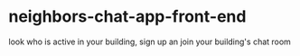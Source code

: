 # neighbors-chat-app-front-end
look who is active in your building, sign up an join your building's chat room
